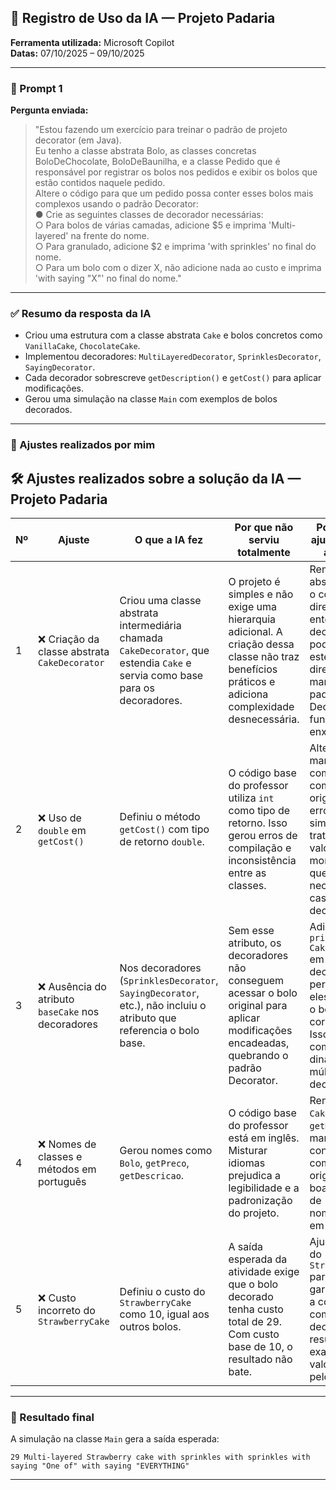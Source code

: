 ## 📘 Registro de Uso da IA — Projeto Padaria

**Ferramenta utilizada:** Microsoft Copilot  
**Datas:** 07/10/2025 – 09/10/2025

---

### 🧠 Prompt 1

**Pergunta enviada:**

> "Estou fazendo um exercício para treinar o padrão de projeto decorator (em Java).  
> Eu tenho a classe abstrata Bolo, as classes concretas BoloDeChocolate, BoloDeBaunilha, e a classe Pedido que é responsável por registrar os bolos nos pedidos e exibir os bolos que estão contidos naquele pedido.  
> Altere o código para que um pedido possa conter esses bolos mais complexos usando o padrão Decorator:  
> ● Crie as seguintes classes de decorador necessárias:  
> ○ Para bolos de várias camadas, adicione $5 e imprima 'Multi-layered' na frente do nome.  
> ○ Para granulado, adicione $2 e imprima 'with sprinkles' no final do nome.  
> ○ Para um bolo com o dizer X, não adicione nada ao custo e imprima 'with saying "X"' no final do nome."

---

### ✅ Resumo da resposta da IA

- Criou uma estrutura com a classe abstrata `Cake` e bolos concretos como `VanillaCake`, `ChocolateCake`.
- Implementou decoradores: `MultiLayeredDecorator`, `SprinklesDecorator`, `SayingDecorator`.
- Cada decorador sobrescreve `getDescription()` e `getCost()` para aplicar modificações.
- Gerou uma simulação na classe `Main` com exemplos de bolos decorados.

---

### 🔧 Ajustes realizados por mim
## 🛠️ Ajustes realizados sobre a solução da IA — Projeto Padaria

| Nº | Ajuste | O que a IA fez | Por que não serviu totalmente | Por que meu ajuste melhora a solução |
|----|--------|----------------|-------------------------------|--------------------------------------|
| 1 | ❌ Criação da classe abstrata `CakeDecorator` | Criou uma classe abstrata intermediária chamada `CakeDecorator`, que estendia `Cake` e servia como base para os decoradores. | O projeto é simples e não exige uma hierarquia adicional. A criação dessa classe não traz benefícios práticos e adiciona complexidade desnecessária. | Remover essa abstração torna o código mais direto e fácil de entender. Os decoradores podem estender `Cake` diretamente, mantendo o padrão Decorator funcional e enxuto. |
| 2 | ❌ Uso de `double` em `getCost()` | Definiu o método `getCost()` com tipo de retorno `double`. | O código base do professor utiliza `int` como tipo de retorno. Isso gerou erros de compilação e inconsistência entre as classes. | Alterar para `int` mantém compatibilidade com o código original, evita erros e simplifica o tratamento dos valores monetários, já que não há necessidade de casas decimais. |
| 3 | ❌ Ausência do atributo `baseCake` nos decoradores | Nos decoradores (`SprinklesDecorator`, `SayingDecorator`, etc.), não incluiu o atributo que referencia o bolo base. | Sem esse atributo, os decoradores não conseguem acessar o bolo original para aplicar modificações encadeadas, quebrando o padrão Decorator. | Adicionei `private final Cake baseCake` em cada decorador, permitindo que eles envolvam o bolo original corretamente. Isso viabiliza a composição dinâmica de múltiplos decoradores. |
| 4 | ❌ Nomes de classes e métodos em português | Gerou nomes como `Bolo`, `getPreco`, `getDescricao`. | O código base do professor está em inglês. Misturar idiomas prejudica a legibilidade e a padronização do projeto. | Renomeei para `Cake`, `getCost`, `getDescription`, mantendo consistência com o código original e com boas práticas de nomenclatura em Java. |
| 5 | ❌ Custo incorreto do `StrawberryCake` | Definiu o custo do `StrawberryCake` como 10, igual aos outros bolos. | A saída esperada da atividade exige que o bolo decorado tenha custo total de 29. Com custo base de 10, o resultado não bate. | Ajustei o custo do `StrawberryCake` para 20, garantindo que a composição com os decoradores resulte exatamente no valor esperado pelo professor. |


---

### 🧪 Resultado final

A simulação na classe `Main` gera a saída esperada:

```
29 Multi-layered Strawberry cake with sprinkles with sprinkles with saying "One of" with saying "EVERYTHING"
```

---
